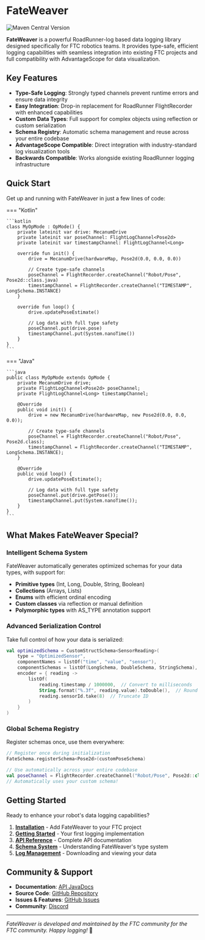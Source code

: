 # FateWeaver

![Maven Central Version](https://img.shields.io/maven-central/v/gay.zharel.fateweaver/ftc?style=for-the-badge&label=Latest%20Version)

**FateWeaver** is a powerful RoadRunner-log based data logging library designed specifically for FTC robotics teams. It provides type-safe, efficient logging capabilities with seamless integration into existing FTC projects and full compatibility with AdvantageScope for data visualization.

## Key Features

- **Type-Safe Logging**: Strongly typed channels prevent runtime errors and ensure data integrity
- **Easy Integration**: Drop-in replacement for RoadRunner FlightRecorder with enhanced capabilities
- **Custom Data Types**: Full support for complex objects using reflection or custom serialization
- **Schema Registry**: Automatic schema management and reuse across your entire codebase
- **AdvantageScope Compatible**: Direct integration with industry-standard log visualization tools
- **Backwards Compatible**: Works alongside existing RoadRunner logging infrastructure

## Quick Start

Get up and running with FateWeaver in just a few lines of code:

=== "Kotlin"

    ```kotlin
    class MyOpMode : OpMode() {
        private lateinit var drive: MecanumDrive
        private lateinit var poseChannel: FlightLogChannel<Pose2d>
        private lateinit var timestampChannel: FlightLogChannel<Long>

        override fun init() {
            drive = MecanumDrive(hardwareMap, Pose2d(0.0, 0.0, 0.0))

            // Create type-safe channels
            poseChannel = FlightRecorder.createChannel("Robot/Pose", Pose2d::class.java)
            timestampChannel = FlightRecorder.createChannel("TIMESTAMP", LongSchema.INSTANCE)
        }

        override fun loop() {
            drive.updatePoseEstimate()

            // Log data with full type safety
            poseChannel.put(drive.pose)
            timestampChannel.put(System.nanoTime())
        }
    }
    ```

=== "Java"

    ```java
    public class MyOpMode extends OpMode {
        private MecanumDrive drive;
        private FlightLogChannel<Pose2d> poseChannel;
        private FlightLogChannel<Long> timestampChannel;

        @Override
        public void init() {
            drive = new MecanumDrive(hardwareMap, new Pose2d(0.0, 0.0, 0.0));

            // Create type-safe channels
            poseChannel = FlightRecorder.createChannel("Robot/Pose", Pose2d.class);
            timestampChannel = FlightRecorder.createChannel("TIMESTAMP", LongSchema.INSTANCE);
        }

        @Override
        public void loop() {
            drive.updatePoseEstimate();

            // Log data with full type safety
            poseChannel.put(drive.getPose());
            timestampChannel.put(System.nanoTime());
        }
    }
    ```

## What Makes FateWeaver Special?

### Intelligent Schema System
FateWeaver automatically generates optimized schemas for your data types, with support for:

- **Primitive types** (Int, Long, Double, String, Boolean)
- **Collections** (Arrays, Lists)
- **Enums** with efficient ordinal encoding
- **Custom classes** via reflection or manual definition
- **Polymorphic types** with AS_TYPE annotation support

### Advanced Serialization Control
Take full control of how your data is serialized:

```kotlin
val optimizedSchema = CustomStructSchema<SensorReading>(
    type = "OptimizedSensor",
    componentNames = listOf("time", "value", "sensor"),
    componentSchemas = listOf(LongSchema, DoubleSchema, StringSchema),
    encoder = { reading ->
        listOf(
            reading.timestamp / 1000000,  // Convert to milliseconds
            String.format("%.3f", reading.value).toDouble(),  // Round precision
            reading.sensorId.take(8)  // Truncate ID
        )
    }
)
```

### Global Schema Registry
Register schemas once, use them everywhere:

```kotlin
// Register once during initialization
FateSchema.registerSchema<Pose2d>(customPoseSchema)

// Use automatically across your entire codebase
val poseChannel = FlightRecorder.createChannel("Robot/Pose", Pose2d::class.java)
// Automatically uses your custom schema!
```

## Getting Started

Ready to enhance your robot's data logging capabilities?

1. [**Installation**](installation.md) - Add FateWeaver to your FTC project
2. [**Getting Started**](getting-started.md) - Your first logging implementation
3. [**API Reference**](api-reference.md) - Complete API documentation
4. [**Schema System**](schemas.md) - Understanding FateWeaver's type system
5. [**Log Management**](log-management.md) - Downloading and viewing your data

## Community & Support

- **Documentation**: [API JavaDocs](https://javadoc.io/doc/gay.zharel.fateweaver/ftc/latest/)
- **Source Code**: [GitHub Repository](https://github.com/hermesftc/fateweaver/)
- **Issues & Features**: [GitHub Issues](https://github.com/hermesftc/fateweaver/issues)
- **Community**: [Discord](https://discord.gg/49C5epU22h)

---

*FateWeaver is developed and maintained by the FTC community for the FTC community. Happy logging!* 🤖